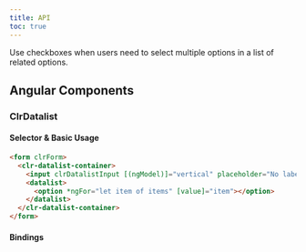 ```yaml
---
title: API
toc: true
---
```


Use checkboxes when users need to select multiple options in a list of related options.

## Angular Components

### ClrDatalist

#### Selector & Basic Usage

```html
<form clrForm>
  <clr-datalist-container>
    <input clrDatalistInput [(ngModel)]="vertical" placeholder="No label" name="Option" />
    <datalist>
      <option *ngFor="let item of items" [value]="item"></option>
    </datalist>
  </clr-datalist-container>
</form>
```

#### Bindings

<DocComponentApi component="ClrFormCommon" item="bindings" />
